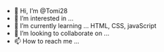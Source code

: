- 👋 Hi, I’m @Tomi28
- 👀 I’m interested in ...
- 🌱 I’m currently learning ... HTML, CSS, javaScript
- 💞️ I’m looking to collaborate on ...
- 📫 How to reach me ...

<!---
Tomi28/Tomi28 is a ✨ special ✨ repository because its `README.md` (this file) appears on your GitHub profile.
You can click the Preview link to take a look at your changes.
--->
